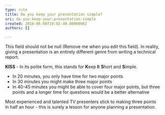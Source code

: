 ```yaml
---
type: rule
title: Do you keep your presentation simple?
uri: do-you-keep-your-presentation-simple
created: 2010-06-08T10:02:40.0000000Z
authors: []

---
```


 This field should not be null (Remove me when you edit this field). 
In reality, giving a presentation is an entirely   different genre from writing a technical report.

**KISS** - In its polite form, this   stands for **K**eep **I**t **S**hort   and **S**imple.

- In 20 minutes, you only have time for two major   points
- In 30 minutes you might make three major points
- In 40-45 minutes you might be able to cover four   major points, but three points and a longer time for questions would be   a better alternative


Most experienced and talented TV presenters   stick to making three points in half an hour - this is surely a lesson   for anyone planning a presentation.

